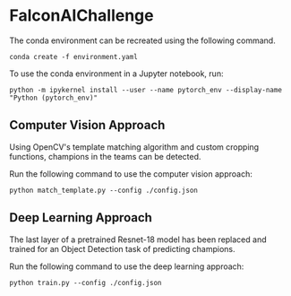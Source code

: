 # FalconAIChallenge

The conda environment can be recreated using the following command.

`conda create -f environment.yaml`

To use the conda environment in a Jupyter notebook, run:

`python -m ipykernel install --user --name pytorch_env --display-name "Python (pytorch_env)"`


## Computer Vision Approach

Using OpenCV's template matching algorithm and custom cropping functions, champions in the teams can be detected.

Run the following command to use the computer vision approach:

`python match_template.py --config ./config.json`

## Deep Learning Approach

The last layer of a pretrained Resnet-18 model has been replaced and trained for an Object Detection task of predicting champions.

Run the following command to use the deep learning approach:

`python train.py --config ./config.json`
